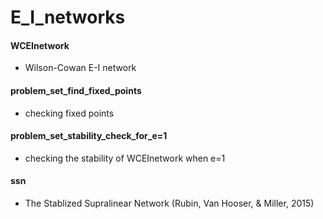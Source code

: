 # E_I_networks

####  WCEInetwork
  * Wilson-Cowan E-I network
  
#### problem_set_find_fixed_points
  * checking fixed points 
  
#### problem_set_stability_check_for_e=1
  * checking the stability of WCEInetwork when e=1
  
#### ssn
  * The Stablized Supralinear Network (Rubin, Van Hooser, & Miller, 2015)
